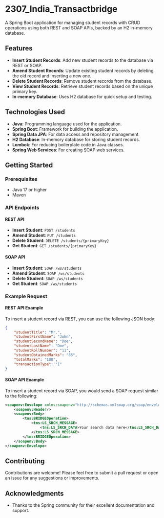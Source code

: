 # 2307_India_Transactbridge
A Spring Boot application for managing student records with CRUD operations using both REST and SOAP APIs, backed by an H2 in-memory database.

## Features

- **Insert Student Records**: Add new student records to the database via REST or SOAP.
- **Amend Student Records**: Update existing student records by deleting the old record and inserting a new one.
- **Delete Student Records**: Remove student records from the database.
- **View Student Records**: Retrieve student records based on the unique primary key.
- **In-memory Database**: Uses H2 database for quick setup and testing.

## Technologies Used

- **Java**: Programming language used for the application.
- **Spring Boot**: Framework for building the application.
- **Spring Data JPA**: For data access and repository management.
- **H2 Database**: In-memory database for storing student records.
- **Lombok**: For reducing boilerplate code in Java classes.
- **Spring Web Services**: For creating SOAP web services.

## Getting Started

### Prerequisites

- Java 17 or higher
- Maven

### API Endpoints

#### REST API

- **Insert Student**: `POST /students`
- **Amend Student**: `PUT /students`
- **Delete Student**: `DELETE /students/{primaryKey}`
- **Get Student**: `GET /students/{primaryKey}`

#### SOAP API

- **Insert Student**: `SOAP /ws/students`
- **Amend Student**: `SOAP /ws/students`
- **Delete Student**: `SOAP /ws/students`
- **Get Student**: `SOAP /ws/students`

### Example Request

#### REST API Example

To insert a student record via REST, you can use the following JSON body:

```json
{
    "studentTitle": "Mr.",
    "studentFirstName": "John",
    "studentSecondName": "Doe",
    "studentLastName": "Doe",
    "studentRollNumber": "11",
    "studentObtainedMarks": "85",
    "totalMarks": "100",
    "transactionType": "I"
}
```

#### SOAP API Example

To insert a student record via SOAP, you would send a SOAP request similar to the following:

```xml
<soapenv:Envelope xmlns:soapenv="http://schemas.xmlsoap.org/soap/envelope/" xmlns:tns="http://www.transactbridge.com/wsdl">
    <soapenv:Header/>
    <soapenv:Body>
        <tns:BRIDGEOperation>
            <tns:LS_SRCH_MESSAGE>
                <tns:LS_SRCH_DATA>Your search data here</tns:LS_SRCH_DATA>
            </tns:LS_SRCH_MESSAGE>
        </tns:BRIDGEOperation>
    </soapenv:Body>
</soapenv:Envelope>
```

## Contributing

Contributions are welcome! Please feel free to submit a pull request or open an issue for any suggestions or improvements.

## Acknowledgments

- Thanks to the Spring community for their excellent documentation and support.